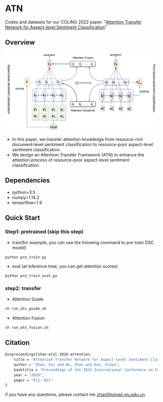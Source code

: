 # ATN

Codes and datasets for our COLING 2022 paper: "[Attention Transfer Network for Aspect-level Sentiment Classification](https://aclanthology.org/2020.coling-main.70.pdf)"


## Overview

<img src="figs/ATN.png" style="width:200px height:300px" />

- In this paper, we transter attention knowledge from resource-rich document-level sentiment classification to resource-poor aspect-level sentiment classification.
- We design an Attention Transfer Framework (ATN) to enhance the attention process of resource-poor aspect-level sentiment classification.

## Dependencies

- python=3.5
- numpy=1.14.2
- tensorflow=1.9

## Quick Start

### Step1: pretrained (skip this step)
- train(for example, you can use the folowing command to pre-train DSC model)
```bash
python pre_train.py
```
- eval (at inference time, you can get attention scores)
```bash
python pre_train_eval.py
```
### step2: transfer
- Attention Guide

```bash
sh run_atn_guide.sh
```

- Attention Fusion
```bash
sh run_atn_fusion.sh
```
## Citation
```bash
@inproceedings{zhao-etal-2020-attention,
    title = "Attention Transfer Network for Aspect-level Sentiment Classification",
    author = "Zhao, Fei and Wu, Zhen and Dai, Xinyu",
    booktitle = "Proceedings of the 28th International Conference on Computational Linguistics",
    year = "2020",
    pages = "811--821"
}
```
if you have any questions, please contact me zhaof@smail.nju.edu.cn.
